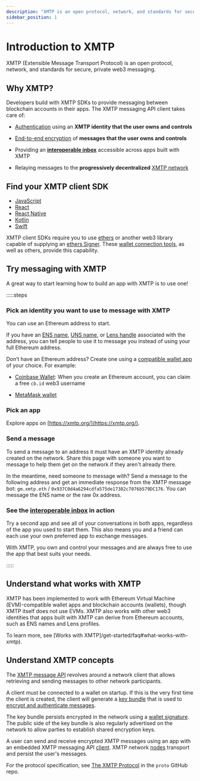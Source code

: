 ```yaml
---
description: "XMTP is an open protocol, network, and standards for secure, private web3 messaging."
sidebar_position: 1
---
```


# Introduction to XMTP

XMTP (Extensible Message Transport Protocol) is an open protocol, network, and standards for secure, private web3 messaging.

## Why XMTP?

Developers build with XMTP SDKs to provide messaging between blockchain accounts in their apps. The XMTP messaging API client takes care of:

- [Authentication](/protocol/signatures) using an **XMTP identity that the user owns and controls**

- [End-to-end encryption](/protocol/v2/invitation-and-message-encryption) of **messages that the user owns and controls**

- Providing an **[interoperable inbox](/protocol/portable-inbox)** accessible across apps built with XMTP

- Relaying messages to the **progressively decentralized** [XMTP network](/protocol/v2/architectural-overview#network-layer)

## Find your XMTP client SDK

- [JavaScript](https://github.com/xmtp/xmtp-js)
- [React](https://github.com/xmtp/xmtp-web/tree/main/packages/react-sdk)
- [React Native](https://github.com/xmtp/xmtp-react-native)
- [Kotlin](https://github.com/xmtp/xmtp-android)
- [Swift](https://github.com/xmtp/xmtp-ios)

XMTP client SDKs require you to use [ethers](https://ethers.org/) or another web3 library capable of supplying an [ethers Signer](https://docs.ethers.io/v5/api/signer/). These [wallet connection tools](faq#wallet-connectors), as well as others, provide this capability.

## Try messaging with XMTP

A great way to start learning how to build an app with XMTP is to use one!

:::::steps

### Pick an identity you want to use to message with XMTP

You can use an Ethereum address to start.

If you have an [ENS name](https://ens.domains/), [UNS name](https://unstoppabledomains.com/), or [Lens handle](https://claim.lens.xyz/) associated with the address, you can tell people to use it to message you instead of using your full Ethereum address.

Don’t have an Ethereum address? Create one using a [compatible wallet app](/get-started/faq#wallet-apps) of your choice. For example:

- [Coinbase Wallet](https://www.coinbase.com/wallet): When you create an Ethereum account, you can claim a free `cb.id` web3 username

- [MetaMask wallet](https://metamask.io/)

### Pick an app

Explore apps on [https://xmtp.org/](https://xmtp.org/).

### Send a message

To send a message to an address it must have an XMTP identity already created on the network. Share this page with someone you want to message to help them get on the network if they aren't already there.

In the meantime, need someone to message with? Send a message to the following address and get an immediate response from the XMTP message bot: `gm.xmtp.eth` / `0x937C0d4a6294cdfa575de17382c7076b579DC176`. You can message the ENS name or the raw 0x address.

### See the [interoperable inbox](/protocol/portable-inbox) in action

Try a second app and see all of your conversations in both apps, regardless of the app you used to start them. This also means you and a friend can each use your own preferred app to exchange messages.

With XMTP, you own and control your messages and are always free to use the app that best suits your needs.

:::::

## Understand what works with XMTP

XMTP has been implemented to work with Ethereum Virtual Machine (EVM)-compatible wallet apps and blockchain accounts (wallets), though XMTP itself does not use EVMs. XMTP also works with other web3 identities that apps built with XMTP can derive from Ethereum accounts, such as ENS names and Lens profiles.

To learn more, see [Works with XMTP]/get-started/faq#what-works-with-xmtp).

## Understand XMTP concepts

The [XMTP message API](/protocol/v2/architectural-overview#network-layer) revolves around a network client that allows retrieving and sending messages to other network participants.

A client must be connected to a wallet on startup. If this is the very first time the client is created, the client will generate a [key bundle](/protocol/v2/key-generation-and-usage) that is used to [encrypt and authenticate messages](/protocol/v2/invitation-and-message-encryption).

The key bundle persists encrypted in the network using a [wallet signature](/protocol/signatures). The public side of the key bundle is also regularly advertised on the network to allow parties to establish shared encryption keys.

A user can send and receive encrypted XMTP messages using an app with an embedded XMTP messaging API [client](/protocol/v2/architectural-overview#client-layer). XMTP network [nodes](/protocol/v2/architectural-overview#network-layer) transport and persist the user's messages.

For the protocol specification, see [The XMTP Protocol](https://github.com/xmtp/proto/blob/main/PROTOCOL.md) in the `proto` GitHub repo.